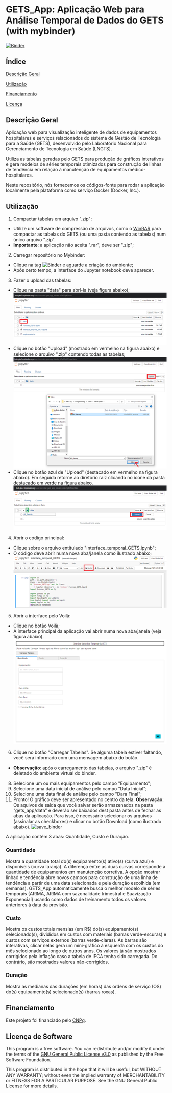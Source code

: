 # GETS_App: Aplicação Web para Análise Temporal de Dados do GETS (with mybinder)
[![Binder](https://mybinder.org/badge_logo.svg)](https://mybinder.org/v2/gh/zoccoler/GETS_App_binder/HEAD)

## Índice

[Descrição Geral](#geral)

[Utilização](#utilizacao)

[Financiamento](#financiamento)

[Licença](#licenca)

## Descrição Geral

Aplicação web para visualização inteligente de dados de equipamentos hospitalares e serviços relacionados do sistema de Gestão de Tecnologia para a Saúde (GETS), desenvolvido pelo Laboratório Nacional para Gerenciamento de Tecnologia em Saúde (LNGTS).

Utiliza as tabelas geradas pelo GETS para produção de gráficos interativos e gera modelos de séries temporais otimizados para construção de linhas de tendência em relação à manutenção de equipamentos médico-hospitalares.

Neste repositório, nós fornecemos os códigos-fonte para rodar a aplicação localmente pela plataforma como serviço Docker (Docker, Inc.).

## Utilização

1. Compactar tabelas em arquivo ".zip":
  - Utilize um software de compressão de arquivos, como o [WinRAR](https://www.win-rar.com/) para compactar as tabelas do GETS (ou uma pasta contendo as tabelas) num único arquivo ".zip".
  - **Importante**: a aplicação não aceita ".rar", deve ser ".zip";
2. Carregar repositório no Mybinder:
  - Clique na tag [![Binder](https://mybinder.org/badge_logo.svg)](https://mybinder.org/v2/gh/zoccoler/GETS_App_binder/HEAD) e aguarde a criação do ambiente;
  - Após certo tempo, a interface do Jupyter notebook deve aparecer.
3. Fazer o upload das tabelas:
  - Clique na pasta "data" para abrí-la (veja figura abaixo);
![load1](/figuras/load1.png)
  - Clique no botão "Upload" (mostrado em vermelho na figura abaixo) e selecione o arquivo ".zip" contendo todas as tabelas;
![load2](/figuras/load2.png)
  - Clique no botão azul de "Upload" (destacado em vermelho na figura abaixo). Em seguida retorne ao diretório raíz clicando no ícone da pasta destacado em verde na figura abaixo.
![load3](/figuras/load3.png)
4. Abrir o código principal:
  - Clique sobre o arquivo entitulado "Interface_temporal_GETS.ipynb";
  - O código deve abrir numa nova aba/janela como ilustrado abaixo;
![voila1](/figuras/voila1.png)
5. Abrir a interface pelo Voilà:
  - Clique no botão Voilà;
  - A interface principal da aplicação vai abrir numa nova aba/janela (veja figura abaixo).
![interface1](/figuras/interface1.png)
6. Clique no botão "Carregar Tabelas". Se alguma tabela estiver faltando, você será informado com uma mensagem abaixo do botão.
  - **Observação**: após o carregamento das tabelas, o arquivo ".zip" é deletado do ambiente virtual do binder.
8. Selecione um ou mais equipamentos pelo campo "Equipamento";
9. Selecione uma data inicial de análise pelo campo "Data Inicial";
10. Selecione uma data final de análise pelo campo "Dara Final";
11. Pronto! O gráfico deve ser apresentado no centro da tela.
**Observação**:  Os aquivos de saída que você salvar serão armazenados na pasta “gets_app/data” e deverão ser baixados dest pasta antes de fechar as abas da aplicação. Para isso, é necessário selecionar os arquivos (assinalar as checkboxes) e clicar no botão Download (como ilustrado abaixo).
![save_binder](save_binder.png)

A aplicação contém 3 abas: Quantidade, Custo e Duração.

### Quantidade

Mostra a quantidade total do(s) equipamento(s) ativo(s) (curva azul) e disponíveis (curva laranja). A diferença entre as duas curvas corresponde à quantidade de equipamentos em manutenção corretiva.
A opção mostrar linhad e tendência abre novos campos para construção de uma linha de tendência a partir de uma data selecionada e pela duração escolhida (em semanas).
GETS_App automaticamente busca o melhor modelo de séries temporais (ARIMA, ARIMA com sazonalidade trimestral e Suavização Exponencial) usando como dados de treinamento todos os valores anteriores à data da previsão.

### Custo

Mostra os custos totais mensias (em R$) do(s) equipamento(s) selecionado(s), divididos em custos com materiais (barras verde-escuras) e custos com serviços externos (barras verde-claras).
As barras são interativas, clicar nelas gera um mini-gráfico à esquerda com os custos do mês selecionado ao longo de outros anos.
Os valores já são mostrados corrigidos pela inflação caso a tabela de IPCA tenha sido carregada. Do contrário, são mostrados valores não-corrigidos.

### Duração

Mostra as medianas das durações (em horas) das ordens de serviço (OS) do(s) equipamento(s) selecionado(s) (barras roxas).

## Financiamento

Este projeto foi financiado pelo [CNPq](http://www.cnpq.br/).

## Licença de Software

This program is a free software. You can redistribute and/or modify it under the terms of the [GNU General Public License v3.0](https://github.com/leoelias-unicamp/modals/blob/master/LICENSE) as published by the Free Software Foundation.

This program is distributed in the hope that it will be useful, but WITHOUT ANY WARRANTY; without even the implied warranty of MERCHANTABILITY or FITNESS FOR A PARTICULAR PURPOSE. See the GNU General Public License for more details.
